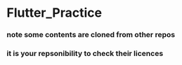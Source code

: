 # Flutter_Practice

### note some contents are cloned from other repos 
### it is your repsonibility to check their licences 
